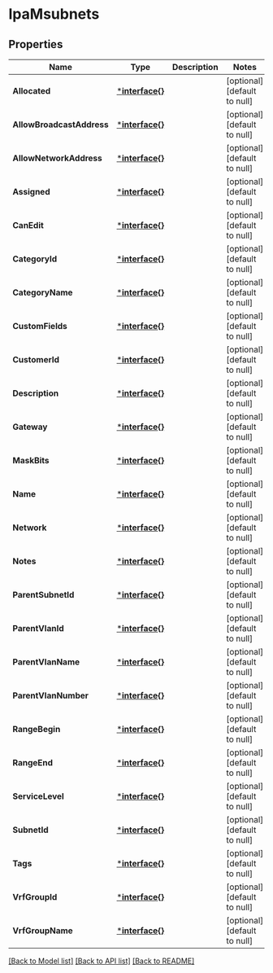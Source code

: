 # IpaMsubnets

## Properties
Name | Type | Description | Notes
------------ | ------------- | ------------- | -------------
**Allocated** | [***interface{}**](interface{}.md) |  | [optional] [default to null]
**AllowBroadcastAddress** | [***interface{}**](interface{}.md) |  | [optional] [default to null]
**AllowNetworkAddress** | [***interface{}**](interface{}.md) |  | [optional] [default to null]
**Assigned** | [***interface{}**](interface{}.md) |  | [optional] [default to null]
**CanEdit** | [***interface{}**](interface{}.md) |  | [optional] [default to null]
**CategoryId** | [***interface{}**](interface{}.md) |  | [optional] [default to null]
**CategoryName** | [***interface{}**](interface{}.md) |  | [optional] [default to null]
**CustomFields** | [***interface{}**](interface{}.md) |  | [optional] [default to null]
**CustomerId** | [***interface{}**](interface{}.md) |  | [optional] [default to null]
**Description** | [***interface{}**](interface{}.md) |  | [optional] [default to null]
**Gateway** | [***interface{}**](interface{}.md) |  | [optional] [default to null]
**MaskBits** | [***interface{}**](interface{}.md) |  | [optional] [default to null]
**Name** | [***interface{}**](interface{}.md) |  | [optional] [default to null]
**Network** | [***interface{}**](interface{}.md) |  | [optional] [default to null]
**Notes** | [***interface{}**](interface{}.md) |  | [optional] [default to null]
**ParentSubnetId** | [***interface{}**](interface{}.md) |  | [optional] [default to null]
**ParentVlanId** | [***interface{}**](interface{}.md) |  | [optional] [default to null]
**ParentVlanName** | [***interface{}**](interface{}.md) |  | [optional] [default to null]
**ParentVlanNumber** | [***interface{}**](interface{}.md) |  | [optional] [default to null]
**RangeBegin** | [***interface{}**](interface{}.md) |  | [optional] [default to null]
**RangeEnd** | [***interface{}**](interface{}.md) |  | [optional] [default to null]
**ServiceLevel** | [***interface{}**](interface{}.md) |  | [optional] [default to null]
**SubnetId** | [***interface{}**](interface{}.md) |  | [optional] [default to null]
**Tags** | [***interface{}**](interface{}.md) |  | [optional] [default to null]
**VrfGroupId** | [***interface{}**](interface{}.md) |  | [optional] [default to null]
**VrfGroupName** | [***interface{}**](interface{}.md) |  | [optional] [default to null]

[[Back to Model list]](../README.md#documentation-for-models) [[Back to API list]](../README.md#documentation-for-api-endpoints) [[Back to README]](../README.md)


